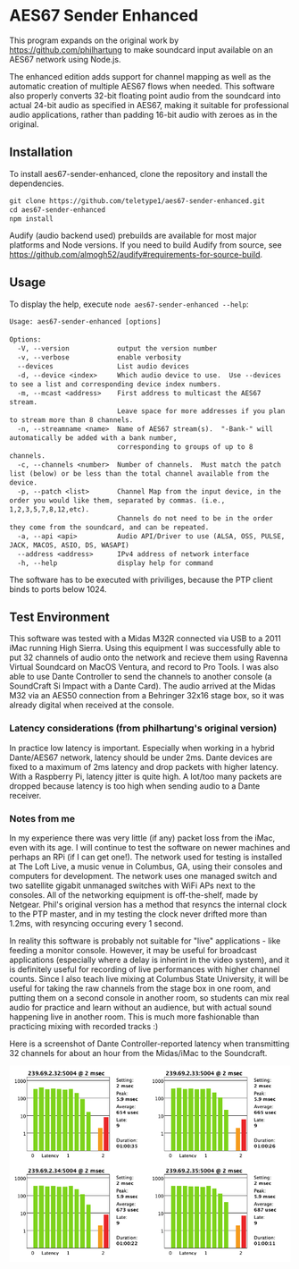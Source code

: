 # AES67 Sender Enhanced
This program expands on the original work by https://github.com/philhartung to make soundcard input available on an AES67 network using Node.js.

The enhanced edition adds support for channel mapping as well as the automatic creation of multiple AES67 flows when needed.
This software also properly converts 32-bit floating point audio from the soundcard into actual 24-bit audio as specified in AES67, making it suitable for professional audio applications, rather than padding 16-bit audio with zeroes as in the original.

## Installation
To install aes67-sender-enhanced, clone the repository and install the dependencies.
```
git clone https://github.com/teletype1/aes67-sender-enhanced.git
cd aes67-sender-enhanced
npm install
```
Audify (audio backend used) prebuilds are available for most major platforms and Node versions. If you need to build Audify from source, see https://github.com/almogh52/audify#requirements-for-source-build.

## Usage
To display the help, execute `node aes67-sender-enhanced --help`:
```
Usage: aes67-sender-enhanced [options]

Options:
  -V, --version            output the version number
  -v, --verbose            enable verbosity
  --devices                List audio devices
  -d, --device <index>     Which audio device to use.  Use --devices to see a list and corresponding device index numbers.
  -m, --mcast <address>    First address to multicast the AES67 stream.  
                           Leave space for more addresses if you plan to stream more than 8 channels.
  -n, --streamname <name>  Name of AES67 stream(s).  "-Bank-" will automatically be added with a bank number, 
                           corresponding to groups of up to 8 channels.
  -c, --channels <number>  Number of channels.  Must match the patch list (below) or be less than the total channel available from the device.
  -p, --patch <list>       Channel Map from the input device, in the order you would like them, separated by commas. (i.e., 1,2,3,5,7,8,12,etc).
                           Channels do not need to be in the order they come from the soundcard, and can be repeated.
  -a, --api <api>          Audio API/Driver to use (ALSA, OSS, PULSE, JACK, MACOS, ASIO, DS, WASAPI)
  --address <address>      IPv4 address of network interface
  -h, --help               display help for command
```

The software has to be executed with priviliges, because the PTP client binds to ports below 1024.

## Test Environment
This software was tested with a Midas M32R connected via USB to a 2011 iMac running High Sierra.  Using this equipment I was successfully able to put 32 channels of audio onto the network and recieve them using Ravenna Virtual Soundcard on MacOS Ventura, and record to Pro Tools.  I was also able to use Dante Controller to send the channels to another console (a SoundCraft Si Impact with a Dante Card).  The audio arrived at the Midas M32 via an AES50 connection from a Behringer 32x16 stage box, so it was already digital when received at the console.  

### Latency considerations (from philhartung's original version)
In practice low latency is important. Especially when working in a hybrid Dante/AES67 network, latency should be under 2ms. Dante devices are fixed to a maximum of 2ms latency and drop packets with higher latency. With a Raspberry Pi, latency jitter is quite high. A lot/too many packets are dropped because latency is too high when sending audio to a Dante receiver. 

### Notes from me
In my experience there was very little (if any) packet loss from the iMac, even with its age.  I will continue to test the software on newer machines and perhaps an RPi (if I can get one!). The network used for testing is installed at The Loft Live, a music venue in Columbus, GA, using their consoles and computers for development.  The network uses one managed switch and two satellite gigabit unmanaged switches with WiFi APs next to the consoles.  All of the networking equipment is off-the-shelf, made by Netgear.  Phil's original version has a method that resyncs the internal clock to the PTP master, and in my testing the clock never drifted more than 1.2ms, with resyncing occuring every 1 second.  

In reality this software is probably not suitable for "live" applications - like feeding a monitor console.  However, it may be useful for broadcast applications (especially where a delay is inherint in the video system), and it is definitely useful for recording of live performances with higher channel counts.  Since I also teach live mixing at Columbus State University, it will be useful for taking the raw channels from the stage box in one room, and putting them on a second console in another room, so students can mix real audio for practice and learn without an audience, but with actual sound happening live in another room.  This is much more fashionable than practicing mixing with recorded tracks :)

Here is a screenshot of Dante Controller-reported latency when transmitting 32 channels for about an hour from the Midas/iMac to the Soundcraft.


![Screenshot](doc/latency.png "latency")

